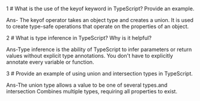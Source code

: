 1 # What is the use of the keyof keyword in TypeScript? Provide an example.

Ans- The keyof operator takes an object type and creates a union. It is used to create type-safe operations that operate on the properties of an object.

2 # What is type inference in TypeScript? Why is it helpful? 

Ans-Type inference is the ability of TypeScript to infer parameters or return values ​​without explicit type annotations. You don't have to explicitly annotate every variable or function.

3 # Provide an example of using union and intersection types in TypeScript.

Ans-The union type allows a value to be one of several types.and intersection Combines multiple types, requiring all properties to exist.